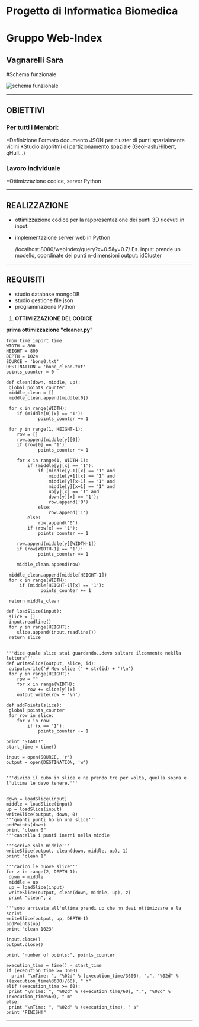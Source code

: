 #   Progetto di Informatica Biomedica
#   Gruppo Web-Index
##  Vagnarelli Sara                                          


#Schema funzionale



![schema funzionale](SchemaIO1.png "schema funzionale")









__________________________________________________________________________________________________________________





## OBIETTIVI


### Per tutti i Membri:

*Definizione Formato documento JSON per cluster di punti spazialmente vicini
*Studio algoritmi di partizionamento spaziale (GeoHash/Hilbert, qHull...)


### Lavoro individuale  
 
*Ottimizzazione codice, server Python 


____________________________________________________________________________________________________________________





## REALIZZAZIONE



* ottimizzazione codice per la rappresentazione dei punti 3D ricevuti in input.



* implementazione server web in Python

  /localhost:8080/webIndex/query?x=0.5&y=0.7/
   Es.
   input:   prende un modello, coordinate dei punti n-dimensioni
   output:  idCluster


_______________________________________________________________________________________________________________________




## REQUISITI   

* studio database mongoDB
* studio gestione file json 
* programmazione Python




1. **OTTIMIZZAZIONE DEL CODICE**

**prima ottimizzazione "cleaner.py"**

    from time import time
    WIDTH = 800
    HEIGHT = 800
    DEPTH = 1024
    SOURCE = 'bone0.txt'
    DESTINATION = 'bone_clean.txt'
    points_counter = 0

    def clean(down, middle, up):
     global points_counter
     middle_clean = []
     middle_clean.append(middle[0])
    
     for x in range(WIDTH):
        if (middle[0][x] == '1'):
                points_counter += 1
    
     for y in range(1, HEIGHT-1):
        row = []
        row.append(middle[y][0])        
        if (row[0] == '1'):
                points_counter += 1
        
        for x in range(1, WIDTH-1):
            if (middle[y][x] == '1'):
                if (middle[y-1][x] == '1' and
                    middle[y+1][x] == '1' and
                    middle[y][x-1] == '1' and
                    middle[y][x+1] == '1' and
                    up[y][x] == '1' and
                    down[y][x] == '1'):
                    row.append('0')
                else:
                    row.append('1')
            else:
                row.append('0')                
            if (row[x] == '1'):
                points_counter += 1
                
        row.append(middle[y][WIDTH-1])
        if (row[WIDTH-1] == '1'):
                points_counter += 1
                
        middle_clean.append(row)
        
     middle_clean.append(middle[HEIGHT-1])
     for x in range(WIDTH):
         if (middle[HEIGHT-1][x] == '1'):
                 points_counter += 1
                
     return middle_clean

    def loadSlice(input):
     slice = []
     input.readline()
     for y in range(HEIGHT):
        slice.append(input.readline())
     return slice


    '''dice quale slice stai guardando..devo saltare ilcommento neklla lettura'''
    def writeSlice(output, slice, id):
     output.write('# New slice (' + str(id) + ')\n')
     for y in range(HEIGHT):
        row = ""
        for x in range(WIDTH):
            row += slice[y][x]
        output.write(row + '\n')

    def addPoints(slice):
     global points_counter
     for row in slice:
        for x in row:
            if (x == '1'):
                points_counter += 1

    print "START!"
    start_time = time()

    input = open(SOURCE, 'r')
    output = open(DESTINATION, 'w')


    '''divido il cubo in slice e ne prendo tre per volta, quella sopra e l'ultima le devo tenere.'''


    down = loadSlice(input)
    middle = loadSlice(input)
    up = loadSlice(input)
    writeSlice(output, down, 0)
    '''quanti punti ho in una slice'''
    addPoints(down)
    print "clean 0"
    '''cancella i punti inerni nella middle

    '''scrive solo middle'''
    writeSlice(output, clean(down, middle, up), 1)
    print "clean 1"

    '''carico le nuove slice'''
    for z in range(2, DEPTH-1):
     down = middle
     middle = up
     up = loadSlice(input)
     writeSlice(output, clean(down, middle, up), z)
     print "clean", z

    '''sono arrivata all'ultima prendi up che nn devi ottimizzare e la scrivi
    writeSlice(output, up, DEPTH-1)
    addPoints(up)
    print "clean 1023"

    input.close()
    output.close()

    print "number of points:", points_counter

    execution_time = time() - start_time
    if (execution_time >= 3600):
      print "\nTime: ", "%02d" % (execution_time/3600), ".", "%02d" % ((execution_time%3600)/60), " h"
    elif (execution_time >= 60):
     print "\nTime: ", "%02d" % (execution_time/60), ".", "%02d" % (execution_time%60), " m"
    else:
     print "\nTime: ", "%02d" % (execution_time), " s"
    print "FINISH!"
    
    
***
